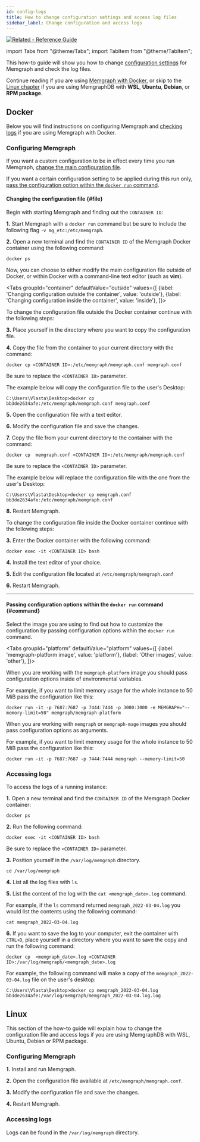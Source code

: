 ```yaml
---
id: config-logs 
title: How to change configuration settings and access log files
sidebar_label: Change configuration and access logs
---
```


[![Related - Reference Guide](https://img.shields.io/static/v1?label=Related&message=Reference%20Guide&color=yellow&style=for-the-badge)](/reference-guide/configuration.md)

import Tabs from "@theme/Tabs"; 
import TabItem from "@theme/TabItem";

This how-to guide will show you how to change [configuration settings](/reference-guide/configuration.md) for
Memgraph and check the log files.

Continue reading if you are using [Memgraph with Docker](#docker), or skip to
the [Linux chapter](#linux) if you are using MemgraphDB with **WSL**,
**Ubuntu**, **Debian**, or **RPM package**.

## Docker

Below you will find instructions on configuring Memgraph and [checking
logs](#accessing-logs) if you are using Memgraph with Docker.

### Configuring Memgraph

If you want a custom configuration to be in effect every time you run Memgraph,
[change the main configuration file](#file). 

If you want a certain configuration setting to be applied during this run only,
[pass the configuration option within the `docker run` command](#command).

#### Changing the configuration file {#file}

Begin with starting Memgraph and finding out the `CONTAINER ID`:

**1.** Start Memgraph with a `docker run` command but be sure to include the
following flag `-v mg_etc:/etc/memgraph`. 

**2.** Open a new terminal and find the `CONTAINER ID` of the Memgraph Docker
container using the following command:

```plaintext
docker ps
```

Now, you can choose to either modify the main configuration file outside of
Docker, or within Docker with a command-line text editor (such as **vim**).

<Tabs
  groupId="container"
  defaultValue="outside"
  values={[
    {label: 'Changing configuration outside the container', value: 'outside'},
    {label: 'Changing configuration inside the container', value: 'inside'},
  ]}>
    <TabItem value="outside">

To change the configuration file outside the Docker container continue with the
following steps:

**3.** Place yourself in the directory where you want to copy the configuration
file. 

**4.** Copy the file from the container to your current directory with the
command:

```plaintext
docker cp <CONTAINER ID>:/etc/memgraph/memgraph.conf memgraph.conf
```

Be sure to replace the `<CONTAINER ID>` parameter.

The example below will copy the configuration file to the user's Desktop: 

```plaintext
C:\Users\Vlasta\Desktop>docker cp bb3de2634afe:/etc/memgraph/memgraph.conf memgraph.conf
```

**5.** Open the configuration file with a text editor. 

**6.** Modify the configuration file and save the changes.

**7.** Copy the file from your current directory to the container with the
command:

```plaintext
docker cp  memgraph.conf <CONTAINER ID>:/etc/memgraph/memgraph.conf
```

Be sure to replace the `<CONTAINER ID>` parameter.

The example below will replace the configuration file with the one from the
user's Desktop: 

```plaintext
C:\Users\Vlasta\Desktop>docker cp memgraph.conf bb3de2634afe:/etc/memgraph/memgraph.conf
```

**8.** Restart Memgraph.

   </TabItem>
   <TabItem value="inside">

To change the configuration file inside the Docker container continue with the
following steps:

**3.** Enter the Docker container with the following command:

```plaintext
docker exec -it <CONTAINER ID> bash
```

**4.** Install the text editor of your choice.

**5.** Edit the configuration file located at `/etc/memgraph/memgraph.conf`

**6.** Restart Memgraph.

   </TabItem>
   </Tabs>

----

#### Passing configuration options within the `docker run` command {#command}

Select the image you are using to find out how to customize the configuration by
passing configuration options within the `docker run` command.

<Tabs
  groupId="platform"
  defaultValue="platform"
  values={[
    {label: 'memgraph-platform image', value: 'platform'},
    {label: 'Other images', value: 'other'},
  ]}>
    <TabItem value="platform">

When you are working with the `memgraph-platform` image you should pass
configuration options inside of environmental variables.

For example, if you want to limit memory usage for the whole instance to 50 MiB
pass the configuration like this:

```plaintext
docker run -it -p 7687:7687 -p 7444:7444 -p 3000:3000 -e MEMGRAPH="--memory-limit=50" memgraph/memgraph-platform
```

   </TabItem>
   <TabItem value="other">

When you are working with `memgraph` or `memgraph-mage` images you should pass
configuration options as arguments. 

For example, if you want to limit memory usage for the whole instance to 50 MiB
pass the configuration like this:

```plaintext
docker run -it -p 7687:7687 -p 7444:7444 memgraph --memory-limit=50
```
   
   </TabItem>
   </Tabs>

### Accessing logs

To access the logs of a running instance:

**1.**  Open a new terminal and find the `CONTAINER ID` of the Memgraph Docker
container:

```plaintext
docker ps
```

**2.** Run the following command:

```plaintext
docker exec -it <CONTAINER ID> bash
```

Be sure to replace the `<CONTAINER ID>` parameter.

**3.** Position yourself in the `/var/log/memgraph` directory.

```plaintext
cd /var/log/memgraph
```

**4.** List all the log files with `ls`.

**5.** List the content of the log with the `cat <memgraph_date>.log` command.

For example, if the `ls` command returned `memgraph_2022-03-04.log` you would
list the contents using the following command:

```plaintext
cat memgraph_2022-03-04.log
```

**6.** If you want to save the log to your computer, exit the container with
`CTRL+D`, place yourself in a directory where you want to save the copy and run
the following command:

```plaintext
docker cp  <memgraph_date>.log <CONTAINER ID>:/var/log/memgraph/<memgraph_date>.log
```

For example, the following command will make a copy of the
`memgraph_2022-03-04.log` file on the user's desktop:

```plaintext
C:\Users\Vlasta\Desktop>docker cp memgraph_2022-03-04.log bb3de2634afe:/var/log/memgraph/memgraph_2022-03-04.log.log
```

## Linux

This section of the how-to guide will explain how to change the configuration
file and access logs if you are using MemgraphDB with WSL, Ubuntu, Debian or
RPM package.

### Configuring Memgraph

**1.** Install and run Memgraph.

**2.** Open the configuration file available at `/etc/memgraph/memgraph.conf`.

**3.** Modify the configuration file and save the changes.

**4.** Restart Memgraph.

### Accessing logs

Logs can be found in the `/var/log/memgraph` directory.
